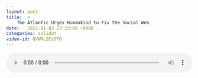 ```yaml
---
layout: post
title:  >
    The Atlantic Urges Humankind to Fix the Social Web
date:   2021-01-03 23:23:00 +0000
categories: solidot
video-id: QVWNc2Cs5T0
---
```


<audio src="/assets/b4645288b10c02f235be378f7f29a6f0.mp3" style="width: 100%;" controls></audio>

